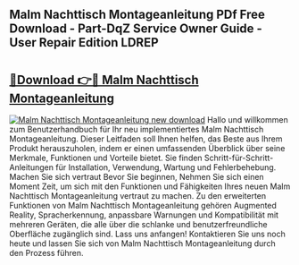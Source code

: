 ## Malm Nachttisch Montageanleitung PDf Free Download - Part-DqZ Service Owner Guide - User Repair Edition LDREP

# <h2><a href="http://df8si86.blite.top/?on=Malm+Nachttisch+Montageanleitung">🔗Download 👉🔴 Malm Nachttisch Montageanleitung</a></h2>

[![Malm Nachttisch Montageanleitung new download](https://i.imgur.com/lujVjoI.png)](http://df8si86.blite.top/?on=Malm+Nachttisch+Montageanleitung)
Hallo und willkommen zum Benutzerhandbuch für Ihr neu implementiertes Malm Nachttisch Montageanleitung. Dieser Leitfaden soll Ihnen helfen, das Beste aus Ihrem Produkt herauszuholen, indem er einen umfassenden Überblick über seine Merkmale, Funktionen und Vorteile bietet. Sie finden Schritt-für-Schritt-Anleitungen für Installation, Verwendung, Wartung und Fehlerbehebung. Machen Sie sich vertraut Bevor Sie beginnen, Nehmen Sie sich einen Moment Zeit, um sich mit den Funktionen und Fähigkeiten Ihres neuen Malm Nachttisch Montageanleitung vertraut zu machen. Zu den erweiterten Funktionen von Malm Nachttisch Montageanleitung gehören Augmented Reality, Spracherkennung, anpassbare Warnungen und Kompatibilität mit mehreren Geräten, die alle über die schlanke und benutzerfreundliche Oberfläche zugänglich sind. Lass uns anfangen! Kontaktieren Sie uns noch heute und lassen Sie sich von Malm Nachttisch Montageanleitung durch den Prozess führen.
